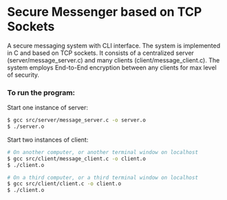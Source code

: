 # Secure Messenger based on TCP Sockets

A secure messaging system with CLI interface. The system is implemented in C and based on TCP sockets. It consists of a centralized server (server/message_server.c) and many clients (client/message_client.c). The system employs End-to-End encryption between any clients for max level of security.

### To run the program:

Start one instance of server:
```bash
$ gcc src/server/message_server.c -o server.o
$ ./server.o
```

Start two instances of client:
```bash
# On another computer, or another terminal window on localhost
$ gcc src/client/message_client.c -o client.o
$ ./client.o

# On a third computer, or a third terminal window on localhost
$ gcc src/client/client.c -o client.o
$ ./client.o
```
